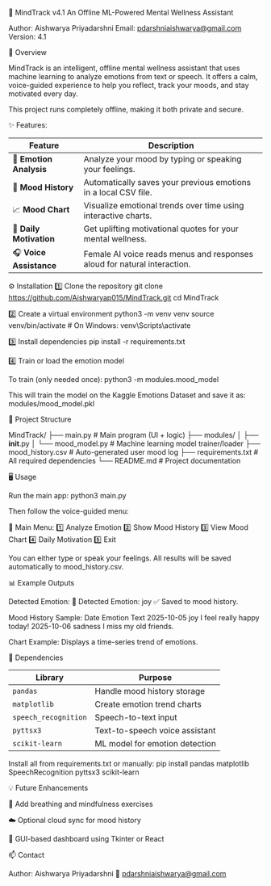 🧠 MindTrack v4.1
An Offline ML-Powered Mental Wellness Assistant

Author: Aishwarya Priyadarshni
Email: pdarshniaishwarya@gmail.com
Version: 4.1

🌿 Overview

MindTrack is an intelligent, offline mental wellness assistant that uses machine learning to analyze emotions from text or speech.
It offers a calm, voice-guided experience to help you reflect, track your moods, and stay motivated every day.

This project runs completely offline, making it both private and secure.

✨ Features: 

| Feature                 | Description                                                              |
| ----------------------- | ------------------------------------------------------------------------ |
| 🎯 **Emotion Analysis** | Analyze your mood by typing or speaking your feelings.                   |
| 📜 **Mood History**     | Automatically saves your previous emotions in a local CSV file.          |
| 📈 **Mood Chart**       | Visualize emotional trends over time using interactive charts.           |
| 💖 **Daily Motivation** | Get uplifting motivational quotes for your mental wellness.              |
| 🎧 **Voice Assistance** | Female AI voice reads menus and responses aloud for natural interaction. |


⚙️ Installation
1️⃣ Clone the repository
git clone https://github.com/Aishwaryap015/MindTrack.git
cd MindTrack

2️⃣ Create a virtual environment
python3 -m venv venv
source venv/bin/activate   # On Windows: venv\Scripts\activate

3️⃣ Install dependencies
pip install -r requirements.txt

4️⃣ Train or load the emotion model

To train (only needed once):
python3 -m modules.mood_model

This will train the model on the Kaggle Emotions Dataset and save it as:
modules/mood_model.pkl

🧩 Project Structure

MindTrack/
├── main.py                        # Main program (UI + logic)
├── modules/
│   ├── __init__.py
│   └── mood_model.py              # Machine learning model trainer/loader
├── mood_history.csv               # Auto-generated user mood log
├── requirements.txt               # All required dependencies
└── README.md                      # Project documentation

🖥️ Usage

Run the main app: python3 main.py

Then follow the voice-guided menu:

🌸 Main Menu:
1️⃣ Analyze Emotion
2️⃣ Show Mood History
3️⃣ View Mood Chart
4️⃣ Daily Motivation
5️⃣ Exit

You can either type or speak your feelings.
All results will be saved automatically to mood_history.csv.

📊 Example Outputs

Detected Emotion:
💬 Detected Emotion: joy
✅ Saved to mood history.


Mood History Sample:
       Date     Emotion                     Text
2025-10-05       joy          I feel really happy today!
2025-10-06   sadness          I miss my old friends.

Chart Example:
Displays a time-series trend of emotions.

💬 Dependencies

| Library              | Purpose                        |
| -------------------- | ------------------------------ |
| `pandas`             | Handle mood history storage    |
| `matplotlib`         | Create emotion trend charts    |
| `speech_recognition` | Speech-to-text input           |
| `pyttsx3`            | Text-to-speech voice assistant |
| `scikit-learn`       | ML model for emotion detection |


Install all from requirements.txt or manually:
pip install pandas matplotlib SpeechRecognition pyttsx3 scikit-learn

💡 Future Enhancements

🧘 Add breathing and mindfulness exercises

☁️ Optional cloud sync for mood history

📱 GUI-based dashboard using Tkinter or React


📫 Contact

Author: Aishwarya Priyadarshni
📧 pdarshniaishwarya@gmail.com



